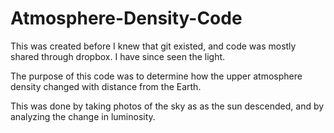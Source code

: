 # Atmosphere-Density-Code

This was created before I knew that git existed, and code was mostly shared through dropbox. I have since seen the light.

The purpose of this code was to determine how the upper atmosphere density changed with distance from the Earth. 

This was done by taking photos of the sky as as the sun descended, and by analyzing the change in luminosity. 
